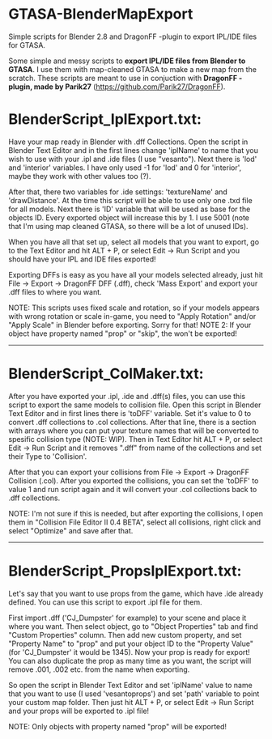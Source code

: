 # GTASA-BlenderMapExport
Simple scripts for Blender 2.8 and DragonFF -plugin to export IPL/IDE files for GTASA.

Some simple and messy scripts to <b>export IPL/IDE files from Blender to GTASA</b>. I use them with map-cleaned GTASA to make a new map from the scratch.
These scripts are meant to use in conjuction with <b>DragonFF -plugin, made by Parik27</b> (https://github.com/Parik27/DragonFF).

# BlenderScript_IplExport.txt:

Have your map ready in Blender with .dff Collections. Open the script in Blender Text Editor and in the first lines change 'iplName' to name that you wish to use with your .ipl and .ide files (I use "vesanto"). Next there is 'lod' and 'interior' variables. I have only used -1 for 'lod' and 0 for 'interior', maybe they work with other values too (?).

After that, there two variables for .ide settings: 'textureName' and 'drawDistance'. At the time this script will be able to use only one .txd file for all models.
Next there is 'ID' variable that will be used as base for the objects ID. Every exported object will increase this by 1. I use 5001 (note that I'm using map cleaned GTASA, so there will be a lot of unused IDs).

When you have all that set up, select all models that you want to export, go to the Text Editor and hit ALT + P, or select Edit -> Run Script and you should have your IPL and IDE files exported!

Exporting DFFs is easy as you have all your models selected already, just hit File -> Export -> DragonFF DFF (.dff), check 'Mass Export' and export your .dff files to where you want.

NOTE: This scripts uses fixed scale and rotation, so if your models appears with wrong rotation or scale in-game, you need to "Apply Rotation" and/or "Apply Scale" in Blender before exporting. Sorry for that!
NOTE 2: If your object have property named "prop" or "skip", the won't be exported!

-------------------------------------------------------------

# BlenderScript_ColMaker.txt:

After you have exported your .ipl, .ide and .dff(s) files, you can use this script to export the same models to collision file. Open this script in Blender Text Editor and in first lines there is 'toDFF' variable. Set it's value to 0 to convert .dff collections to .col collections. After that line, there is a section with arrays where you can put your texture names that will be converted to spesific collision type (NOTE: WIP). Then in Text Editor hit ALT + P, or select Edit -> Run Script and it removes ".dff" from name of the collections and set their Type to 'Collision'.

After that you can export your collisions from File -> Export -> DragonFF Collision (.col). After you exported the collisions, you can set the 'toDFF' to value 1 and run script again and it will convert your .col collections back to .dff collections.

NOTE: I'm not sure if this is needed, but after exporting the collisions, I open them in "Collision File Editor II 0.4 BETA", select all collisions, right click and select "Optimize" and save after that.

-------------------------------------------------------------

# BlenderScript_PropsIplExport.txt:

Let's say that you want to use props from the game, which have .ide already defined. You can use this script to export .ipl file for them.

First import .dff ('CJ_Dumpster' for example) to your scene and place it where you want. Then select object, go to "Object Properties" tab and find "Custom Properties" column. Then add new custom property, and set "Property Name" to "prop" and put your object ID to the "Property Value" (for 'CJ_Dumpster' it would be 1345). Now your prop is ready for export! You can also duplicate the prop as many time as you want, the script will remove .001, .002 etc. from the name when exporting.

So open the script in Blender Text Editor and set 'iplName' value to name that you want to use (I used 'vesantoprops') and set 'path' variable to point your custom map folder. Then just hit ALT + P, or select Edit -> Run Script and your props will be exported to .ipl file!

NOTE: Only objects with property named "prop" will be exported!
